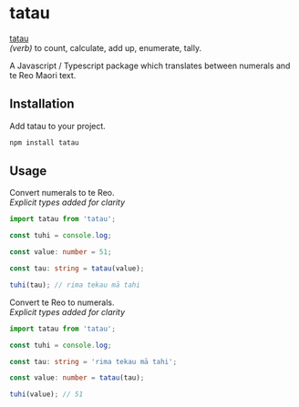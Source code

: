 # tatau

[tatau](https://maoridictionary.co.nz/word/7653)  
_(verb)_ to count, calculate, add up, enumerate, tally.        

A Javascript / Typescript package which translates between numerals and te Reo Maori text.

## Installation

Add tatau to your project.

```bash
npm install tatau
```

## Usage

Convert numerals to te Reo.  
_Explicit types added for clarity_

```typescript
import tatau from 'tatau';

const tuhi = console.log;

const value: number = 51;

const tau: string = tatau(value);

tuhi(tau); // rima tekau mā tahi

```

Convert te Reo to numerals.  
_Explicit types added for clarity_

```typescript
import tatau from 'tatau';

const tuhi = console.log;

const tau: string = 'rima tekau mā tahi';

const value: number = tatau(tau);

tuhi(value); // 51

```
